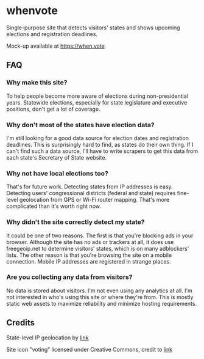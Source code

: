 # whenvote
Single-purpose site that detects visitors' states and shows upcoming elections
and registration deadlines.

Mock-up available at https://when.vote

## FAQ

### Why make this site?

To help people become more aware of elections during non-presidential years.
Statewide elections, especially for state legislature and executive positions,
don't get a lot of coverage.

### Why don't most of the states have election data?

I'm still looking for a good data source for election dates and registration
deadlines. This is surprisingly hard to find, as states do their own thing.
If I can't find such a data source, I'll have to write scrapers to get this
data from each state's Secretary of State website.

### Why not have local elections too?

That's for future work. Detecting states from IP addresses is easy. Detecting
users' congressional districts (federal and state) requires fine-level
geolocation from GPS or Wi-Fi router mapping. That's more complicated than it's
worth right now.

### Why didn't the site correctly detect my state?

It could be one of two reasons. The first is that you're blocking ads in your
browser. Although the site has no ads or trackers at all, it does use freegeoip.net
to determine visitors' states, which is on many adblockers' lists. The other
reason is that you're browsing the site on a mobile connection. Mobile IP addresses
are registered in strange places.

### Are you collecting any data from visitors?

No data is stored about visitors. I'm not even using any analytics at all. I'm
not interested in who's using this site or where they're from. This is mostly 
static web assets to maximize reliability and minimize hosting requirements.

## Credits

State-level IP geolocation by [link](https://freegeoip.net "freegeoip.net")

Site icon "voting" licensed under Creative Commons, credit to [link](https://thenounproject.com/Luis/ "Luis Prado")

